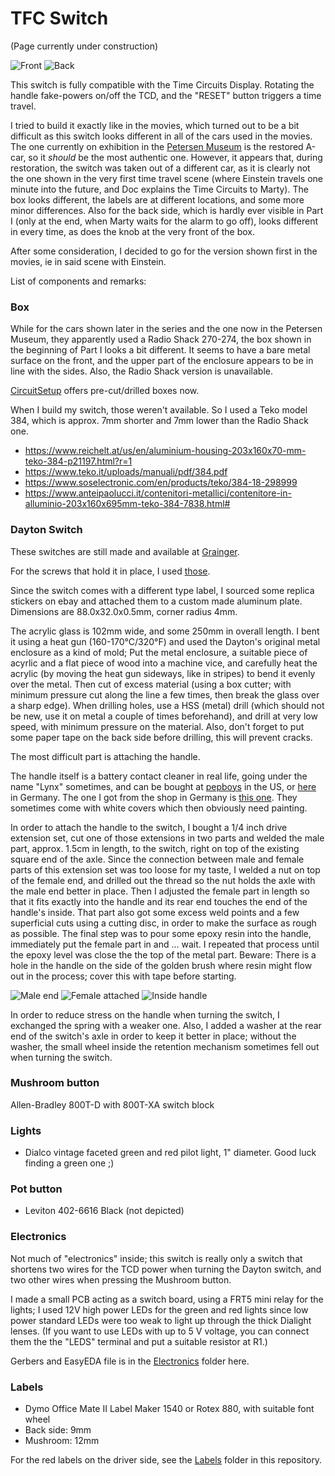 # TFC Switch

(Page currently under construction)

![Front](https://user-images.githubusercontent.com/76924199/226289785-13f291ed-f68e-47fa-9238-6234ffbb438f.jpg)
![Back](https://user-images.githubusercontent.com/76924199/226289825-fefdacbc-91b6-43cc-ad7b-bf4feb496173.jpg)

This switch is fully compatible with the Time Circuits Display. Rotating the handle fake-powers on/off the TCD, and the "RESET" button triggers a time travel.

I tried to build it exactly like in the movies, which turned out to be a bit difficult as this switch looks different in all of the cars used in the movies. The one currently on exhibition in the [Petersen Museum](https://www.petersen.org/back-to-the-future-dmc-delorean) is the restored A-car, so it *should* be the most authentic one. However, it appears that, during restoration, the switch was taken out of a different car, as it is clearly not the one shown in the very first time travel scene (where Einstein travels one minute into the future, and Doc explains the Time Circuits to Marty). The box looks different, the labels are at different locations, and some more minor differences. Also for the back side, which is hardly ever visible in Part I (only at the end, when Marty waits for the alarm to go off), looks different in every time, as does the knob at the very front of the box.

After some consideration, I decided to go for the version shown first in the movies, ie in said scene with Einstein.

List of components and remarks:

### Box 

While for the cars shown later in the series and the one now in the Petersen Museum, they apparently used a Radio Shack 270-274, the box shown in the beginning of Part I looks a bit different. It seems to have a bare metal surface on the front, and the upper part of the enclosure appears to be in line with the sides. Also, the Radio Shack version is unavailable. 

[CircuitSetup](https://circuitsetup.us/product/tfc-drive-switch-aluminum-enclosure/) offers pre-cut/drilled boxes now. 

When I build my switch, those weren't available. So I used a Teko model 384, which is approx. 7mm shorter and 7mm lower than the Radio Shack one. 
- https://www.reichelt.at/us/en/aluminium-housing-203x160x70-mm-teko-384-p21197.html?r=1
- https://www.teko.it/uploads/manuali/pdf/384.pdf
- https://www.soselectronic.com/en/products/teko/384-18-298999
- https://www.anteipaolucci.it/contenitori-metallici/contenitore-in-alluminio-203x160x695mm-teko-384-7838.html#

### Dayton Switch

These switches are still made and available at [Grainger](https://www.grainger.com/product/DAYTON-Drum-Switch-Maintained-Reversing-2X442).

For the screws that hold it in place, I used [those](https://www.accu.co.uk/slotted-round-head-screws/368952-SFB-1-4-20-1-2-A2). 

Since the switch comes with a different type label, I sourced some replica stickers on ebay and attached them to a custom made aluminum plate. Dimensions are 88.0x32.0x0.5mm, corner radius 4mm.

The acrylic glass is 102mm wide, and some 250mm in overall length. I bent it using a heat gun (160-170°C/320°F) and used the Dayton's original metal enclosure as a kind of mold; Put the metal enclosure, a suitable piece of acyrlic and a flat piece of wood into a machine vice, and carefully heat the acrylic (by moving the heat gun sideways, like in stripes) to bend it evenly over the metal. Then cut of excess material (using a box cutter; with minimum pressure cut along the line a few times, then break the glass over a sharp edge). When drilling holes, use a HSS (metal) drill (which should not be new, use it on metal a couple of times beforehand), and drill at very low speed, with minimum pressure on the material. Also, don't forget to put some paper tape on the back side before drilling, this will prevent cracks. 

The most difficult part is attaching the handle. 

The handle itself is a battery contact cleaner in real life, going under the name "Lynx" sometimes, and can be bought at [pepboys](https://www.pepboys.com/lynx-battery-brush/product/9405475) in the US, or [here](https://www.biketeile-service.de/en/electrics/battery/accessoriesforbatteries/3in1batterypostandterminalcleaner.html) in Germany. The one I got from the shop in Germany is [this one](https://www.lampa.it/en/articles/70021-3-in-1-battery-post-and-terminal-cleaner). They sometimes come with white covers which then obviously need painting.

In order to attach the handle to the switch, I bought a 1/4 inch drive extension set, cut one of those extensions in two parts and welded the male part, approx. 1.5cm in length, to the switch, right on top of the existing square end of the axle. Since the connection between male and female parts of this extension set was too loose for my taste, I welded a nut on top of the female end, and drilled out the thread so the nut holds the axle with the male end better in place. Then I adjusted the female part in length so that it fits exactly into the handle and its rear end touches the end of the handle's inside. That part also got some excess weld points and a few superficial cuts using a cutting disc, in order to make the surface as rough as possible. The final step was to pour some epoxy resin into the handle, immediately put the female part in and ... wait. I repeated that process until the epoxy level was close the the top of the metal part. Beware: There is a hole in the handle on the side of the golden brush where resin might flow out in the process; cover this with tape before starting.

![Male end](https://user-images.githubusercontent.com/76924199/226290618-32b34095-3f80-493f-afe1-1972019aa83d.jpg)
![Female attached](https://user-images.githubusercontent.com/76924199/226291389-17c2bccd-e0a0-4267-a834-8ca5c932a1d3.jpg)
![Inside handle](https://user-images.githubusercontent.com/76924199/226290630-23a03fd3-7c85-429e-96d2-72fc89273203.jpg)

In order to reduce stress on the handle when turning the switch, I exchanged the spring with a weaker one. Also, I added a washer at the rear end of the switch's axle in order to keep it better in place; without the washer, the small wheel inside the retention mechanism sometimes fell out when turning the switch.

### Mushroom button
Allen-Bradley 800T-D with 800T-XA switch block

### Lights
- Dialco vintage faceted green and red pilot light, 1" diameter. Good luck finding a green one ;)

### Pot button
- Leviton 402-6616 Black (not depicted)

### Electronics

Not much of "electronics" inside; this switch is really only a switch that shortens two wires for the TCD power when turning the Dayton switch, and two other wires when pressing the Mushroom button.

I made a small PCB acting as a switch board, using a FRT5 mini relay for the lights; I used 12V high power LEDs for the green and red lights since low power standard LEDs were too weak to light up through the thick Dialight lenses. (If you want to use LEDs with up to 5 V voltage, you can connect them the the "LEDS" terminal and put a suitable resistor at R1.)

Gerbers and EasyEDA file is in the [Electronics](electronics/) folder here.

### Labels

- Dymo Office Mate II Label Maker 1540 or Rotex 880, with suitable font wheel
- Back side: 9mm 
- Mushroom: 12mm 

For the red labels on the driver side, see the [Labels](labels/) folder in this repository.

